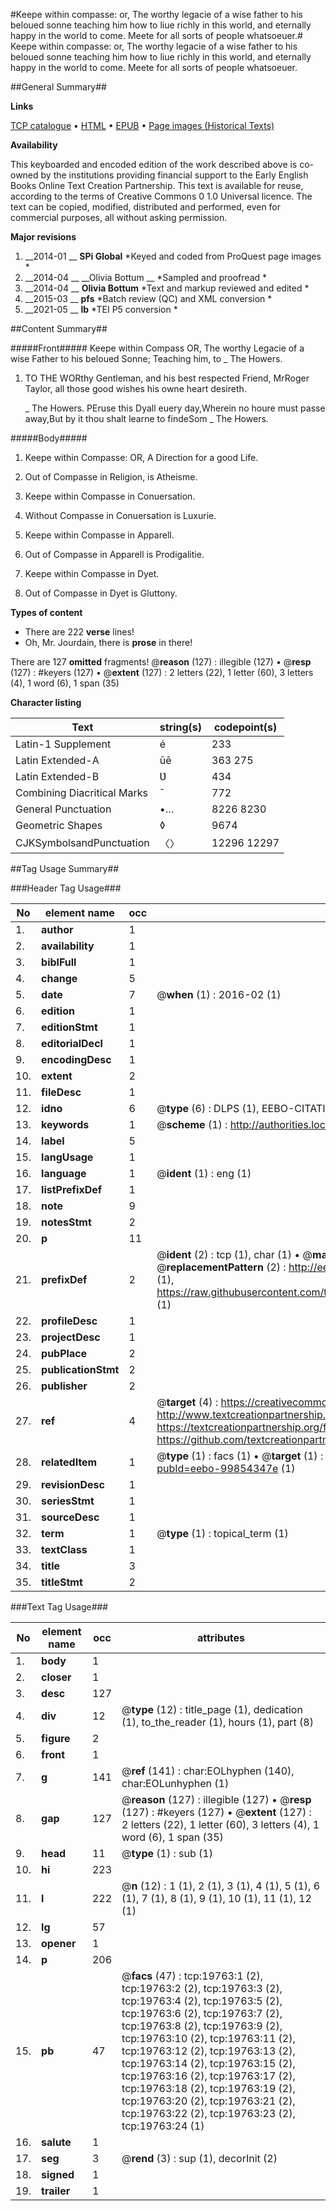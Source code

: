#Keepe within compasse: or, The worthy legacie of a wise father to his beloued sonne teaching him how to liue richly in this world, and eternally happy in the world to come. Meete for all sorts of people whatsoeuer.#
Keepe within compasse: or, The worthy legacie of a wise father to his beloued sonne teaching him how to liue richly in this world, and eternally happy in the world to come. Meete for all sorts of people whatsoeuer.

##General Summary##

**Links**

[TCP catalogue](http://www.ota.ox.ac.uk/tcp/)  • 
[HTML](http://tei.it.ox.ac.uk/tcp/Texts-HTML/free/A04/A04771.html)  • 
[EPUB](http://tei.it.ox.ac.uk/tcp/Texts-EPUB/free/A04/A04771.epub) • 
[Page images (Historical Texts)](https://historicaltexts.jisc.ac.uk/eebo-99854347e)

**Availability**

This keyboarded and encoded edition of the work described above is co-owned by the
    institutions providing financial support to the Early English Books Online Text Creation
    Partnership. This text is available for reuse, according to the terms of  Creative Commons 0 1.0 Universal
    licence. The text can be copied, modified, distributed and performed, even for commercial
    purposes, all without asking permission.

**Major revisions**

1. __2014-01 __ __SPi Global__ *Keyed and coded from ProQuest page images *
1. __2014-04 __ __Olivia Bottum __ *Sampled and proofread *
1. __2014-04 __ __Olivia Bottum__ *Text and markup reviewed and edited *
1. __2015-03 __ __pfs__ *Batch review (QC) and XML conversion *
1. __2021-05 __ __lb__ *TEI P5 conversion *

##Content Summary##

#####Front#####
Keepe within Compass OR, The worthy Legacie of a wise Father to his beloued Sonne; Teaching him, to 
    _ The Howers.

1. TO THE WORthy Gentleman, and his best respected Friend, MrRoger Taylor, all those good wishes his owne heart desireth.

    _ The Howers.
PEruse this Dyall euery day,Wherein no houre must passe away,But by it thou shalt learne to findeSom
    _ The Howers.

#####Body#####

1. Keepe within Compasse: OR, A Direction for a good Life.

1. Out of Compasse in Religion, is Atheisme.

1. Keepe within Compasse in Conuersation.

1. Without Compasse in Conuersation is Luxurie.

1. Keepe within Compasse in Apparell.

1. Out of Compasse in Apparell is Prodigalitie.

1. Keepe within Compasse in Dyet.

1. Out of Compasse in Dyet is Gluttony.

**Types of content**

  * There are 222 **verse** lines!
  * Oh, Mr. Jourdain, there is **prose** in there!

There are 127 **omitted** fragments! 
 @__reason__ (127) : illegible (127)  •  @__resp__ (127) : #keyers (127)  •  @__extent__ (127) : 2 letters (22), 1 letter (60), 3 letters (4), 1 word (6), 1 span (35)

**Character listing**


|Text|string(s)|codepoint(s)|
|---|---|---|
|Latin-1 Supplement|é|233|
|Latin Extended-A|ūē|363 275|
|Latin Extended-B|Ʋ|434|
|Combining             Diacritical Marks|̄|772|
|General Punctuation|•…|8226 8230|
|Geometric Shapes|◊|9674|
|CJKSymbolsandPunctuation|〈〉|12296 12297|

##Tag Usage Summary##

###Header Tag Usage###

|No|element name|occ|attributes|
|---|---|---|---|
|1.|__author__|1||
|2.|__availability__|1||
|3.|__biblFull__|1||
|4.|__change__|5||
|5.|__date__|7| @__when__ (1) : 2016-02 (1)|
|6.|__edition__|1||
|7.|__editionStmt__|1||
|8.|__editorialDecl__|1||
|9.|__encodingDesc__|1||
|10.|__extent__|2||
|11.|__fileDesc__|1||
|12.|__idno__|6| @__type__ (6) : DLPS (1), EEBO-CITATION (1), VID (1), EEBO-PROQUEST (1), STC (2)|
|13.|__keywords__|1| @__scheme__ (1) : http://authorities.loc.gov/ (1)|
|14.|__label__|5||
|15.|__langUsage__|1||
|16.|__language__|1| @__ident__ (1) : eng (1)|
|17.|__listPrefixDef__|1||
|18.|__note__|9||
|19.|__notesStmt__|2||
|20.|__p__|11||
|21.|__prefixDef__|2| @__ident__ (2) : tcp (1), char (1)  •  @__matchPattern__ (2) : ([0-9\-]+):([0-9IVX]+) (1), (.+) (1)  •  @__replacementPattern__ (2) : http://eebo.chadwyck.com/downloadtiff?vid=$1&page=$2 (1), https://raw.githubusercontent.com/textcreationpartnership/Texts/master/tcpchars.xml#$1 (1)|
|22.|__profileDesc__|1||
|23.|__projectDesc__|1||
|24.|__pubPlace__|2||
|25.|__publicationStmt__|2||
|26.|__publisher__|2||
|27.|__ref__|4| @__target__ (4) : https://creativecommons.org/publicdomain/zero/1.0/ (1), http://www.textcreationpartnership.org/docs/. (1), https://textcreationpartnership.org/faq/#faq05 (1), https://github.com/textcreationpartnership (1)|
|28.|__relatedItem__|1| @__type__ (1) : facs (1)  •  @__target__ (1) : https://data.historicaltexts.jisc.ac.uk/view?pubId=eebo-99854347e (1)|
|29.|__revisionDesc__|1||
|30.|__seriesStmt__|1||
|31.|__sourceDesc__|1||
|32.|__term__|1| @__type__ (1) : topical_term (1)|
|33.|__textClass__|1||
|34.|__title__|3||
|35.|__titleStmt__|2||


###Text Tag Usage###

|No|element name|occ|attributes|
|---|---|---|---|
|1.|__body__|1||
|2.|__closer__|1||
|3.|__desc__|127||
|4.|__div__|12| @__type__ (12) : title_page (1), dedication (1), to_the_reader (1), hours (1), part (8)|
|5.|__figure__|2||
|6.|__front__|1||
|7.|__g__|141| @__ref__ (141) : char:EOLhyphen (140), char:EOLunhyphen (1)|
|8.|__gap__|127| @__reason__ (127) : illegible (127)  •  @__resp__ (127) : #keyers (127)  •  @__extent__ (127) : 2 letters (22), 1 letter (60), 3 letters (4), 1 word (6), 1 span (35)|
|9.|__head__|11| @__type__ (1) : sub (1)|
|10.|__hi__|223||
|11.|__l__|222| @__n__ (12) : 1 (1), 2 (1), 3 (1), 4 (1), 5 (1), 6 (1), 7 (1), 8 (1), 9 (1), 10 (1), 11 (1), 12 (1)|
|12.|__lg__|57||
|13.|__opener__|1||
|14.|__p__|206||
|15.|__pb__|47| @__facs__ (47) : tcp:19763:1 (2), tcp:19763:2 (2), tcp:19763:3 (2), tcp:19763:4 (2), tcp:19763:5 (2), tcp:19763:6 (2), tcp:19763:7 (2), tcp:19763:8 (2), tcp:19763:9 (2), tcp:19763:10 (2), tcp:19763:11 (2), tcp:19763:12 (2), tcp:19763:13 (2), tcp:19763:14 (2), tcp:19763:15 (2), tcp:19763:16 (2), tcp:19763:17 (2), tcp:19763:18 (2), tcp:19763:19 (2), tcp:19763:20 (2), tcp:19763:21 (2), tcp:19763:22 (2), tcp:19763:23 (2), tcp:19763:24 (1)|
|16.|__salute__|1||
|17.|__seg__|3| @__rend__ (3) : sup (1), decorInit (2)|
|18.|__signed__|1||
|19.|__trailer__|1||
